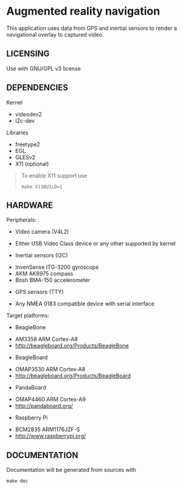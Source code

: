 Augmented reality navigation
============================

This application uses data from GPS and inertial sensors to render a navigational overlay to captured video.

LICENSING
---------
Use with GNU/GPL v3 license

DEPENDENCIES
------------
Kernel
 * videodev2
 * i2c-dev

Libraries
 * freetype2
 * EGL
 * GLESv2
 * X11 (optional)

> To enable X11 support use
> ~~~
> make X11BUILD=1
> ~~~    

HARDWARE
--------
Peripherals:
 * Video camera (V4L2)
  - Either USB Video Class device or any other supported by kernel

 * Inertial sensors (I2C)
  - InvenSense ITG-3200 gyroscope
  - AKM AK8975 compass
  - Bosh BMA-150 accelerometer

 * GPS sensors (TTY)
  - Any NMEA 0183 compatible device with serial interface

Target platforms:
 * BeagleBone
  - AM3358 ARM Cortex-A8
  - <http://beagleboard.org/Products/BeagleBone>

 * BeagleBoard
  - OMAP3530 ARM Cortex-A8
  - <http://beagleboard.org/Products/BeagleBoard>

 * PandaBoard
  - OMAP4460 ARM Cortex-A9 
  - <http://pandaboard.org/>

 * Raspberry Pi
  - BCM2835 ARM1176JZF-S
  - <http://www.raspberrypi.org/>

DOCUMENTATION
-------------
Documentation will be generated from sources with
~~~
make doc
~~~
